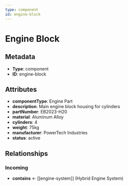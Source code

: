 ```yaml
---
type: component
id: engine-block
---
```


# Engine Block

## Metadata

- **Type**: component
- **ID**: engine-block

## Attributes

- **componentType**: Engine Part
- **description**: Main engine block housing for cylinders
- **partNumber**: EB2023-H20
- **material**: Aluminum Alloy
- **cylinders**: 4
- **weight**: 75kg
- **manufacturer**: PowerTech Industries
- **status**: active

## Relationships

### Incoming

- **contains** ← [[engine-system]] (Hybrid Engine System)

